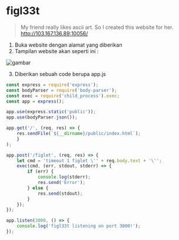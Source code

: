 # figl33t
>My friend really likes ascii art. So I created this website for her.
http://103.167.136.89:10056/

1. Buka website dengan alamat yang diberikan
2. Tampilan website akan seperti ini :

![gambar](https://github.com/Valcar-ies/Writeup-CTF-Foresty-Hacker-Class/assets/84186470/8c8c013c-7d42-4c40-97be-e3e73f5d1d12)

3. Diberikan sebuah code berupa app.js
```js
const express = require('express');
const bodyParser = require('body-parser');
const exec = require('child_process').exec;
const app = express();

app.use(express.static('public'));
app.use(bodyParser.json());

app.get('/', (req, res) => {
    res.sendFile(`${__dirname}/public/index.html`);
    }
);

app.post('/figlet', (req, res) => {
    let cmd = 'timeout 1 figlet \'' + req.body.text + '\'';
    exec(cmd, (err, stdout, stderr) => {
        if (err) {
            console.log(stderr);
            res.send('Error');
        } else {
            res.send(stdout);
        }
    });
});

app.listen(3000, () => {
    console.log('figl33t listening on port 3000!');
});
```
